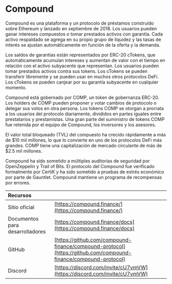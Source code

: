 # Compound

Compound es una plataforma y un protocolo de préstamos construido sobre Ethereum y lanzado en septiembre de 2018. Los usuarios pueden ganar intereses compuestos o tomar prestados activos con garantía. Cada activo respaldado se agrega en su propio grupo de liquidez y las tasas de interés se ajustan automáticamente en función de la oferta y la demanda.

Los saldos de garantías están representados por ERC-20 cTokens, que automáticamente acumulan intereses y aumentan de valor con el tiempo en relación con el activo subyacente que representan. Los usuarios pueden tomar prestados activos contra sus tokens. Los cTokens se pueden transferir libremente y se pueden usar en muchos otros protocolos DeFi. Los cTokens se pueden canjear por su garantía subyacente en cualquier momento.

Compound está gobernado por COMP, un token de gobernanza ERC-20. Los holders de COMP pueden proponer y votar cambios de protocolo o delegar sus votos en otra persona. Los tokens COMP se otorgan a prorrata a los usuarios del protocolo diariamente, divididos en partes iguales entre prestatarios y prestamistas. Una gran parte del suministro de tokens COMP fue retenida por el equipo de Compound, los inversores y los asesores.

El valor total bloqueado \(TVL\) del compuesto ha crecido rápidamente a más de $10 mil millones, lo que lo convierte en uno de los protocolos DeFi más grandes. COMP tiene una capitalización de mercado circulante de más de $2.5 mil millones.

Compound ha sido sometido a múltiples auditorías de seguridad por OpenZeppelin y Trail of Bits. El protocolo del Compound fue verificado formalmente por CertiK y ha sido sometido a pruebas de estrés económico por parte de Gauntlet. Compound mantiene un programa de recompensas por errores.

| Recursos                        |                                                                                                                |
|:------------------------------- |:-------------------------------------------------------------------------------------------------------------- |
| Sitio oficial                   | [https://compound.finance/](https://compound.finance/)                                                         |
| Documentos para desarrolladores | [https://compound.finance/docs](https://compound.finance/docs)                                                 |
| GitHub                          | [https://github.com/compound-finance/compound-protocol](https://github.com/compound-finance/compound-protocol) |
| Discord                         | [https://discord.com/invite/cU7vmVW](https://discord.com/invite/cU7vmVW)                                       |

